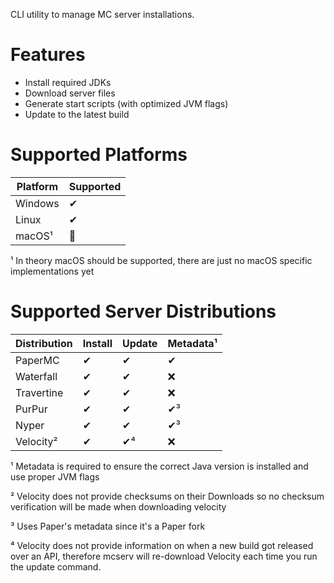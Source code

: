 CLI utility to manage MC server installations.

# Features

- Install required JDKs
- Download server files
- Generate start scripts (with optimized JVM flags)
- Update to the latest build


# Supported Platforms

| Platform | Supported |
| ------ | ----- |
| Windows | ✔ |
| Linux | ✔ |
| macOS¹ | 🚧 |

¹ In theory macOS should be supported, there are just no macOS specific implementations yet

# Supported Server Distributions

| Distribution | Install | Update | Metadata¹ |
| --- | --- | --- | --- |
| PaperMC | ✔ | ✔ | ✔ |
| Waterfall | ✔ | ✔ | ❌ |
| Travertine | ✔ | ✔ | ❌ |
| PurPur | ✔ | ✔ | ✔³ |
| Nyper | ✔ | ✔ | ✔³ |
| Velocity² | ✔ | ✔⁴ | ❌ |

¹ Metadata is required to ensure the correct Java version is installed and use proper JVM flags

² Velocity does not provide checksums on their Downloads so no checksum verification will be made when downloading
velocity

³ Uses Paper's metadata since it's a Paper fork

⁴ Velocity does not provide information on when a new build got released over an API, therefore mcserv will re-download
Velocity each time you run the update command.
